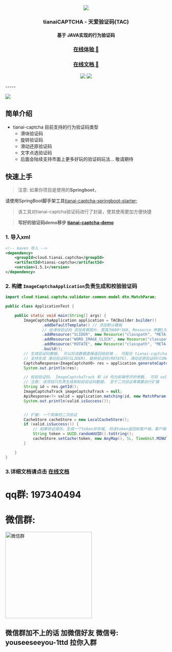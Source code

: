 <div align="center">

![][image-logo]

### tianaiCAPTCHA - 天爱验证码(TAC)
#### 基于 JAVA实现的行为验证码
### **[在线体验 🚀][online-demo-link]**
### **[在线文档 🚀][doc-link]**

[![][github-release-shield]][github-release-link] [![][github-license-shield]][github-license-link]<br>

</div>
-----

![](https://minio.tianai.cloud/public/%E6%A0%87%E9%A2%98%E5%9B%BE%E7%89%87.jpg)

## 简单介绍

- tianai-captcha 目前支持的行为验证码类型
    - 滑块验证码
    - 旋转验证码
    - 滑动还原验证码
    - 文字点选验证码
    - 后面会陆续支持市面上更多好玩的验证码玩法... 敬请期待

## 快速上手

> 注意:  如果你项目是使用的**Springboot**，
>
>
请使用SpringBoot脚手架工具[tianai-captcha-springboot-starter](https://gitee.com/tianai/tianai-captcha-springboot-starter);
>
> 该工具对tianai-captcha验证码进行了封装，使其使用更加方便快捷


> **写好的验证码demo移步 [tianai-captcha-demo](https://gitee.com/tianai/tianai-captcha-demo)**

### 1. 导入xml

```xml
<!-- maven 导入 -->
<dependency>
    <groupId>cloud.tianai.captcha</groupId>
    <artifactId>tianai-captcha</artifactId>
    <version>1.5.1</version>
</dependency>
```

### 2. 构建 `ImageCaptchaApplication`负责生成和校验验证码

```java
import cloud.tianai.captcha.validator.common.model.dto.MatchParam;

public class ApplicationTest {

    public static void main(String[] args) {
        ImageCaptchaApplication application = TACBuilder.builder()
                .addDefaultTemplate() // 添加默认模板
                // 给滑块验证码 添加背景图片，宽高为600*360, Resource 参数1为 classpath/file/url , 参数2 为具体url 
                .addResource("SLIDER", new Resource("classpath", "META-INF/cut-image/resource/1.jpg")) // 滑块验证的背景图
                .addResource("WORD_IMAGE_CLICK", new Resource("classpath", "META-INF/cut-image/resource/1.jpg")) // 文字点选的背景图
                .addResource("ROTATE", new Resource("classpath", "META-INF/cut-image/resource/1.jpg")) // 旋转验证的背景图
                .build();
        // 生成验证码数据， 可以将该数据直接返回给前端 ， 可配合 tianai-captcha-web-sdk 使用
        // 支持生成 滑动验证码(SLIDER)、旋转验证码(ROTATE)、滑动还原验证码(CONCAT)、文字点选验证码(WORD_IMAGE_CLICK)
        CaptchaResponse<ImageCaptchaVO> res = application.generateCaptcha("SLIDER");
        System.out.println(res);

        // 校验验证码， ImageCaptchaTrack 和 id 均为前端传开的参数， 可将 valid数据直接返回给 前端
        // 注意: 该项目只负责生成和校验验证码数据， 至于二次验证等需要自行扩展
        String id = res.getId();
        ImageCaptchaTrack imageCaptchaTrack = null;
        ApiResponse<?> valid = application.matching(id, new MatchParam(imageCaptchaTrack));
        System.out.println(valid.isSuccess());


        // 扩展: 一个简单的二次验证
        CacheStore cacheStore = new LocalCacheStore();
        if (valid.isSuccess()) {
            // 如果验证成功，生成一个token并存储, 将该token返回给客户端，客户端下次请求数据时携带该token， 后台判断是否有效
            String token = UUID.randomUUID().toString();
            cacheStore.setCache(token, new AnyMap(), 5L, TimeUnit.MINUTES);
        }

    }
}

```
### 3.详细文档请点击 [在线文档](http://doc.captcha.tianai.cloud)
# qq群: 197340494

# 微信群:

<img src="https://minio.tianai.cloud/public/qun2.jpg?t=20230825" width="270px" title="微信群" />

## 微信群加不上的话 加微信好友 微信号: youseeseeyou-1ttd 拉你入群



[image-logo]: https://minio.tianai.cloud/public/captcha/logo/logo-519x100.png
[github-release-shield]: https://img.shields.io/github/v/release/tianaiyouqing/tianai-captcha-go?color=369eff&labelColor=black&logo=github&style=flat-square
[github-release-link]: https://github.com/tianaiyouqing/tianai-captcha-go/releases
[github-license-link]: https://github.com/tianaiyouqing/tianai-captcha-go/blob/master/LICENSE
[github-license-shield]: https://img.shields.io/badge/MulanPSL-2.0-white?labelColor=black&style=flat-square
[tianai-captcha-java-link]: https://github.com/dromara/tianai-captcha
[captcha-go-demo-link]: https://gitee.com/tianai/captcha-go-demo
[tianai-captcha-web-sdk-link]: https://github.com/tianaiyouqing/captcha-web-sdk
[online-demo-link]: http://captcha.tianai.cloud
[doc-link]: http://doc.captcha.tianai.cloud
[qrcode-link]: https://minio.tianai.cloud/public/qun4.png
